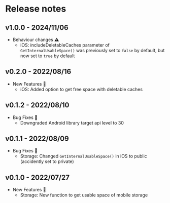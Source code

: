 # Release notes

## v1.0.0 - 2024/11/06

- Behaviour changes :warning:
  - iOS: includeDeletableCaches parameter of `GetInternalUsableSpace()` was previously set to `false` by default, but now set to `true` by default

## v0.2.0 - 2022/08/16

- New Features :rocket:
  - iOS: Added option to get free space with deletable caches

## v0.1.2 - 2022/08/10

- Bug Fixes :bug:
  - Downgraded Android library target api level to 30

## v0.1.1 - 2022/08/09

- Bug Fixes :bug:
  - Storage: Changed `GetInternalUsableSpace()` in iOS to public (accidently set to private)

## v0.1.0 - 2022/07/27

- New Features :rocket:
  - Storage: New function to get usable space of mobile storage 
